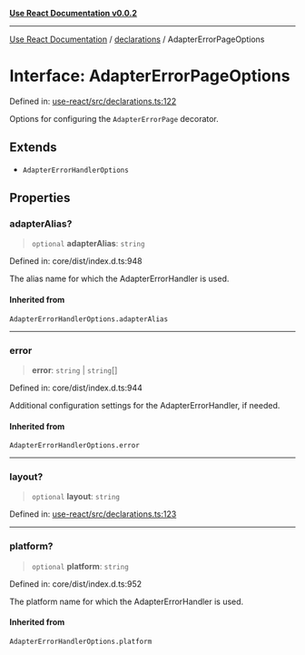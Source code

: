 [**Use React Documentation v0.0.2**](../../README.md)

***

[Use React Documentation](../../modules.md) / [declarations](../README.md) / AdapterErrorPageOptions

# Interface: AdapterErrorPageOptions

Defined in: [use-react/src/declarations.ts:122](https://github.com/stonemjs/use-react/blob/9a749b225241b8e0ac2a5483904ca8322927b1d4/src/declarations.ts#L122)

Options for configuring the `AdapterErrorPage` decorator.

## Extends

- `AdapterErrorHandlerOptions`

## Properties

### adapterAlias?

> `optional` **adapterAlias**: `string`

Defined in: core/dist/index.d.ts:948

The alias name for which the AdapterErrorHandler is used.

#### Inherited from

`AdapterErrorHandlerOptions.adapterAlias`

***

### error

> **error**: `string` \| `string`[]

Defined in: core/dist/index.d.ts:944

Additional configuration settings for the AdapterErrorHandler, if needed.

#### Inherited from

`AdapterErrorHandlerOptions.error`

***

### layout?

> `optional` **layout**: `string`

Defined in: [use-react/src/declarations.ts:123](https://github.com/stonemjs/use-react/blob/9a749b225241b8e0ac2a5483904ca8322927b1d4/src/declarations.ts#L123)

***

### platform?

> `optional` **platform**: `string`

Defined in: core/dist/index.d.ts:952

The platform name for which the AdapterErrorHandler is used.

#### Inherited from

`AdapterErrorHandlerOptions.platform`
